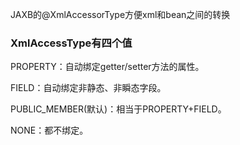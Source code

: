 
JAXB的@XmlAccessorType方便xml和bean之间的转换


### XmlAccessType有四个值

PROPERTY：自动绑定getter/setter方法的属性。

FIELD：自动绑定非静态、非瞬态字段。

PUBLIC_MEMBER(默认)：相当于PROPERTY+FIELD。

NONE：都不绑定。



























